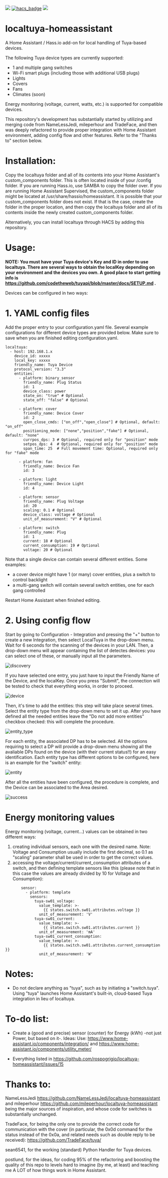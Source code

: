 [![](https://img.shields.io/github/release/rospogrigio/localtuya-homeassistant/all.svg?style=for-the-badge)](https://github.com/rospogrigio/localtuya-homeassistant/releases)
[![hacs_badge](https://img.shields.io/badge/HACS-Default-orange.svg?style=for-the-badge)](https://github.com/custom-components/hacs)
[![](https://img.shields.io/badge/MAINTAINER-%40rospogrigio-green?style=for-the-badge)](https://github.com/rospogrigio)

# localtuya-homeassistant

A Home Assistant / Hass.io add-on for local handling of Tuya-based devices.

The following Tuya device types are currently supported:
* 1 and multiple gang switches
* Wi-Fi smart plugs (including those with additional USB plugs)
* Lights
* Covers
* Fans
* Climates (soon)

Energy monitoring (voltage, current, watts, etc.) is supported for compatible devices. 

This repository's development has substantially started by utilizing and merging code from NameLessJedi, mileperhour and TradeFace, and then was deeply refactored to provide proper integration with Home Assistant environment, adding config flow and other features. Refer to the "Thanks to" section below.

# Installation:

Copy the localtuya folder and all of its contents into your Home Assistant's custom_components folder. This is often located inside of your /config folder. If you are running Hass.io, use SAMBA to copy the folder over. If you are running Home Assistant Supervised, the custom_components folder might be located at /usr/share/hassio/homeassistant. It is possible that your custom_components folder does not exist. If that is the case, create the folder in the proper location, and then copy the localtuya folder and all of its contents inside the newly created custom_components folder.

Alternatively, you can install localtuya through HACS by adding this repository.


# Usage:

**NOTE: You must have your Tuya device's Key and ID in order to use localtuya. There are several ways to obtain the localKey depending on your environment and the devices you own. A good place to start getting info is https://github.com/codetheweb/tuyapi/blob/master/docs/SETUP.md .**

Devices can be configured in two ways:

# 1. YAML config files

Add the proper entry to your configuration.yaml file. Several example configurations for different device types are provided below. Make sure to save when you are finished editing configuration.yaml.

```
localtuya:
  - host: 192.168.1.x
    device_id: xxxxx
    local_key: xxxxx
    friendly_name: Tuya Device
    protocol_version: "3.3"
    entities:
      - platform: binary_sensor
        friendly_name: Plug Status
        id: 1
        device_class: power
        state_on: "true" # Optional
        state_off: "false" # Optional

      - platform: cover
        friendly_name: Device Cover
        id: 2
        open_close_cmds: ["on_off","open_close"] # Optional, default: "on_off"
        positioning_mode: ["none","position","fake"] # Optional, default: "none"
        currpos_dps: 3 # Optional, required only for "position" mode
        setpos_dps: 4  # Optional, required only for "position" mode
        span_time: 25  # Full movement time: Optional, required only for "fake" mode
        
      - platform: fan
        friendly_name: Device Fan
        id: 3

      - platform: light
        friendly_name: Device Light
        id: 4

      - platform: sensor
        friendly_name: Plug Voltage
        id: 20
        scaling: 0.1 # Optional
        device_class: voltage # Optional
        unit_of_measurement: "V" # Optional

      - platform: switch
        friendly_name: Plug
        id: 1
        current: 18 # Optional
        current_consumption: 19 # Optional
        voltage: 20 # Optional
```
   
Note that a single device can contain several different entities. Some examples:
- a cover device might have 1 (or many) cover entities, plus a switch to control backlight
- a multi-gang switch will contain several switch entities, one for each gang controlled

Restart Home Assistant when finished editing.

# 2. Using config flow

Start by going to Configuration - Integration and pressing the "+" button to create a new Integration, then select LocalTuya in the drop-down menu.
Wait for 6 seconds for the scanning of the devices in your LAN. Then, a drop-down menu will appear containing the list of detectes devices: you can 
select one of these, or manually input all the parameters.

![discovery](https://github.com/rospogrigio/localtuya-homeassistant/blob/master/img/1-discovery.png)

If you have selected one entry, you just have to input the Friendly Name of the Device, and the localKey. 
Once you press "Submit", the connection will be tested to check that everything works, in order to proceed.

![device](https://github.com/rospogrigio/localtuya-homeassistant/blob/master/img/2-device.png)

Then, it's time to add the entities: this step will take place several times. Select the entity type from the drop-down menu to set it up.
After you have defined all the needed entities leave the "Do not add more entities" checkbox checked: this will complete the procedure.

![entity_type](https://github.com/rospogrigio/localtuya-homeassistant/blob/master/img/3-entity_type.png)

For each entity, the associated DP has to be selected. All the options requiring to select a DP will provide a drop-down menu showing 
all the avaliable DPs found on the device (with their current status!!) for an easy identification. Each entity type has different options 
to be configured, here is an example for the "switch" entity:

![entity](https://github.com/rospogrigio/localtuya-homeassistant/blob/master/img/4-entity.png)

After all the entities have been configured, the procedure is complete, and the Device can be associated to the Area desired.

![success](https://github.com/rospogrigio/localtuya-homeassistant/blob/master/img/5-success.png)


# Energy monitoring values

Energy monitoring (voltage, current...) values can be obtained in two different ways:
1) creating individual sensors, each one with the desired name. Note: Voltage and Consumption usually include the first decimal, so 0.1 as "scaling" parameter shall be used in order to get the correct values.
2) accessing the voltage/current/current_consumption attributes of a switch, and then defining template sensors like this (please note that in this case the values are already divided by 10 for Voltage and Consumption):

```   
       sensor:
         - platform: template
           sensors:
             tuya-sw01_voltage:
               value_template: >-
                 {{ states.switch.sw01.attributes.voltage }}
               unit_of_measurement: 'V' 
             tuya-sw01_current:
               value_template: >-     
                 {{ states.switch.sw01.attributes.current }}
               unit_of_measurement: 'mA'      
             tuya-sw01_current_consumption:
               value_template: >-
                 {{ states.switch.sw01.attributes.current_consumption }}
               unit_of_measurement: 'W' 
```   

# Notes:

* Do not declare anything as "tuya", such as by initiating a "switch.tuya". Using "tuya" launches Home Assistant's built-in, cloud-based Tuya integration in lieu of localtuya.

# To-do list:

* Create a (good and precise) sensor (counter) for Energy (kWh) -not just Power, but based on it-. 
      Ideas: Use: https://www.home-assistant.io/components/integration/ and https://www.home-assistant.io/components/utility_meter/
   
* Everything listed in https://github.com/rospogrigio/localtuya-homeassistant/issues/15

# Thanks to:

NameLessJedi https://github.com/NameLessJedi/localtuya-homeassistant and mileperhour https://github.com/mileperhour/localtuya-homeassistant being the major sources of inspiration, and whose code for switches is substantially unchanged.

TradeFace, for being the only one to provide the correct code for communication with the cover (in particular, the 0x0d command for the status instead of the 0x0a, and related needs such as double reply to be received): https://github.com/TradeFace/tuya/

sean6541, for the working (standard) Python Handler for Tuya devices.

postlund, for the ideas, for coding 95% of the refactoring and boosting the quality of this repo to levels hard to imagine (by me, at least) and teaching me A LOT of how things work in Home Assistant.
